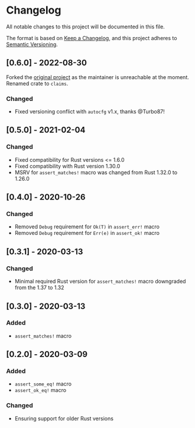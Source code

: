# Changelog
All notable changes to this project will be documented in this file.

The format is based on [Keep a Changelog](https://keepachangelog.com/en/1.0.0/),
and this project adheres to [Semantic Versioning](https://semver.org/spec/v2.0.0.html).

## [0.6.0] - 2022-08-30

Forked the [original project](https://github.com/svartalf/rust-claim) as the maintainer is unreachable at the moment. Renamed crate to `claims`.

### Changed

- Fixed versioning conflict with `autocfg` v1.x, thanks @Turbo87!

## [0.5.0] - 2021-02-04

### Changed

- Fixed compatibility for Rust versions <= 1.6.0
- Fixed compatibility with Rust version 1.30.0
- MSRV for `assert_matches!` macro was changed from Rust 1.32.0 to 1.26.0

## [0.4.0] - 2020-10-26

### Changed

- Removed `Debug` requirement for `Ok(T)` in `assert_err!` macro
- Removed `Debug` requirement for `Err(e)` in `assert_ok!` macro

## [0.3.1] - 2020-03-13

### Changed

- Minimal required Rust version for `assert_matches!` macro downgraded from the 1.37 to 1.32

## [0.3.0] - 2020-03-13

### Added

- `assert_matches!` macro

## [0.2.0] - 2020-03-09

### Added

- `assert_some_eq!` macro
- `assert_ok_eq!` macro

### Changed

- Ensuring support for older Rust versions
